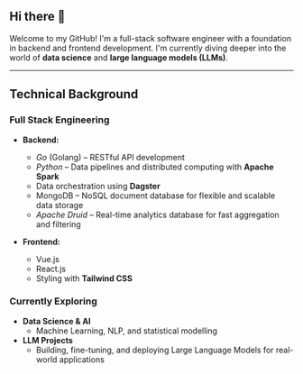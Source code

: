 ## Hi there 👋
Welcome to my GitHub! I'm a full-stack software engineer with a foundation in backend and frontend development. I'm currently diving deeper into the world of **data science** and **large language models (LLMs)**.

---

## Technical Background

### Full Stack Engineering
- **Backend:**
  - *Go* (Golang) – RESTful API development
  - *Python* – Data pipelines and distributed computing with **Apache Spark**
  - Data orchestration using **Dagster**
  - MongoDB – NoSQL document database for flexible and scalable data storage
  - *Apache Druid* – Real-time analytics database for fast aggregation and filtering


- **Frontend:**
  - Vue.js
  - React.js
  - Styling with **Tailwind CSS**

### Currently Exploring
- **Data Science & AI**
  - Machine Learning, NLP, and statistical modelling
- **LLM Projects**
  - Building, fine-tuning, and deploying Large Language Models for real-world applications

